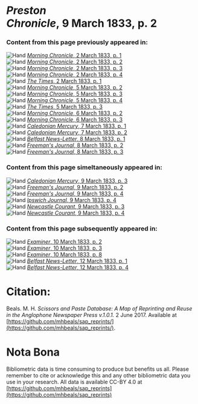 # *Preston Chronicle*, 9 March 1833, p. 2  
  
### Content from this page previously appeared in:  
![Hand](http://scissorsandpaste.net/wp-content/uploads/2017/06/smallhandpointer.png) [*Morning Chronicle*, 2 March 1833, p. 1](https://mhbeals.github.io/sap_html/Morning-Chronicle/Morning-Chronicle-2-March-1833-p-1)  
![Hand](http://scissorsandpaste.net/wp-content/uploads/2017/06/smallhandpointer.png) [*Morning Chronicle*, 2 March 1833, p. 2](https://mhbeals.github.io/sap_html/Morning-Chronicle/Morning-Chronicle-2-March-1833-p-2)  
![Hand](http://scissorsandpaste.net/wp-content/uploads/2017/06/smallhandpointer.png) [*Morning Chronicle*, 2 March 1833, p. 3](https://mhbeals.github.io/sap_html/Morning-Chronicle/Morning-Chronicle-2-March-1833-p-3)  
![Hand](http://scissorsandpaste.net/wp-content/uploads/2017/06/smallhandpointer.png) [*Morning Chronicle*, 2 March 1833, p. 4](https://mhbeals.github.io/sap_html/Morning-Chronicle/Morning-Chronicle-2-March-1833-p-4)  
![Hand](http://scissorsandpaste.net/wp-content/uploads/2017/06/smallhandpointer.png) [*The Times*, 2 March 1833, p. 1](https://mhbeals.github.io/sap_html/The-Times/The-Times-2-March-1833-p-1)  
![Hand](http://scissorsandpaste.net/wp-content/uploads/2017/06/smallhandpointer.png) [*Morning Chronicle*, 5 March 1833, p. 2](https://mhbeals.github.io/sap_html/Morning-Chronicle/Morning-Chronicle-5-March-1833-p-2)  
![Hand](http://scissorsandpaste.net/wp-content/uploads/2017/06/smallhandpointer.png) [*Morning Chronicle*, 5 March 1833, p. 3](https://mhbeals.github.io/sap_html/Morning-Chronicle/Morning-Chronicle-5-March-1833-p-3)  
![Hand](http://scissorsandpaste.net/wp-content/uploads/2017/06/smallhandpointer.png) [*Morning Chronicle*, 5 March 1833, p. 4](https://mhbeals.github.io/sap_html/Morning-Chronicle/Morning-Chronicle-5-March-1833-p-4)  
![Hand](http://scissorsandpaste.net/wp-content/uploads/2017/06/smallhandpointer.png) [*The Times*, 5 March 1833, p. 3](https://mhbeals.github.io/sap_html/The-Times/The-Times-5-March-1833-p-3)  
![Hand](http://scissorsandpaste.net/wp-content/uploads/2017/06/smallhandpointer.png) [*Morning Chronicle*, 6 March 1833, p. 2](https://mhbeals.github.io/sap_html/Morning-Chronicle/Morning-Chronicle-6-March-1833-p-2)  
![Hand](http://scissorsandpaste.net/wp-content/uploads/2017/06/smallhandpointer.png) [*Morning Chronicle*, 6 March 1833, p. 3](https://mhbeals.github.io/sap_html/Morning-Chronicle/Morning-Chronicle-6-March-1833-p-3)  
![Hand](http://scissorsandpaste.net/wp-content/uploads/2017/06/smallhandpointer.png) [*Caledonian Mercury*, 7 March 1833, p. 1](https://mhbeals.github.io/sap_html/Caledonian-Mercury/Caledonian-Mercury-7-March-1833-p-1)  
![Hand](http://scissorsandpaste.net/wp-content/uploads/2017/06/smallhandpointer.png) [*Caledonian Mercury*, 7 March 1833, p. 2](https://mhbeals.github.io/sap_html/Caledonian-Mercury/Caledonian-Mercury-7-March-1833-p-2)  
![Hand](http://scissorsandpaste.net/wp-content/uploads/2017/06/smallhandpointer.png) [*Belfast News-Letter*, 8 March 1833, p. 1](https://mhbeals.github.io/sap_html/Belfast-News-Letter/Belfast-News-Letter-8-March-1833-p-1)  
![Hand](http://scissorsandpaste.net/wp-content/uploads/2017/06/smallhandpointer.png) [*Freeman's Journal*, 8 March 1833, p. 2](https://mhbeals.github.io/sap_html/Freeman's-Journal/Freeman's-Journal-8-March-1833-p-2)  
![Hand](http://scissorsandpaste.net/wp-content/uploads/2017/06/smallhandpointer.png) [*Freeman's Journal*, 8 March 1833, p. 3](https://mhbeals.github.io/sap_html/Freeman's-Journal/Freeman's-Journal-8-March-1833-p-3)  
  
### Content from this page simeltaneously appeared in:  
![Hand](http://scissorsandpaste.net/wp-content/uploads/2017/06/smallhandpointer.png) [*Caledonian Mercury*, 9 March 1833, p. 3](https://mhbeals.github.io/sap_html/Caledonian-Mercury/Caledonian-Mercury-9-March-1833-p-3)  
![Hand](http://scissorsandpaste.net/wp-content/uploads/2017/06/smallhandpointer.png) [*Freeman's Journal*, 9 March 1833, p. 2](https://mhbeals.github.io/sap_html/Freeman's-Journal/Freeman's-Journal-9-March-1833-p-2)  
![Hand](http://scissorsandpaste.net/wp-content/uploads/2017/06/smallhandpointer.png) [*Freeman's Journal*, 9 March 1833, p. 4](https://mhbeals.github.io/sap_html/Freeman's-Journal/Freeman's-Journal-9-March-1833-p-4)  
![Hand](http://scissorsandpaste.net/wp-content/uploads/2017/06/smallhandpointer.png) [*Ipswich Journal*, 9 March 1833, p. 4](https://mhbeals.github.io/sap_html/Ipswich-Journal/Ipswich-Journal-9-March-1833-p-4)  
![Hand](http://scissorsandpaste.net/wp-content/uploads/2017/06/smallhandpointer.png) [*Newcastle Courant*, 9 March 1833, p. 3](https://mhbeals.github.io/sap_html/Newcastle-Courant/Newcastle-Courant-9-March-1833-p-3)  
![Hand](http://scissorsandpaste.net/wp-content/uploads/2017/06/smallhandpointer.png) [*Newcastle Courant*, 9 March 1833, p. 4](https://mhbeals.github.io/sap_html/Newcastle-Courant/Newcastle-Courant-9-March-1833-p-4)  
  
### Content from this page subsequently appeared in:  
![Hand](http://scissorsandpaste.net/wp-content/uploads/2017/06/smallhandpointer.png) [*Examiner*, 10 March 1833, p. 2](https://mhbeals.github.io/sap_html/Examiner/Examiner-10-March-1833-p-2)  
![Hand](http://scissorsandpaste.net/wp-content/uploads/2017/06/smallhandpointer.png) [*Examiner*, 10 March 1833, p. 3](https://mhbeals.github.io/sap_html/Examiner/Examiner-10-March-1833-p-3)  
![Hand](http://scissorsandpaste.net/wp-content/uploads/2017/06/smallhandpointer.png) [*Examiner*, 10 March 1833, p. 8](https://mhbeals.github.io/sap_html/Examiner/Examiner-10-March-1833-p-8)  
![Hand](http://scissorsandpaste.net/wp-content/uploads/2017/06/smallhandpointer.png) [*Belfast News-Letter*, 12 March 1833, p. 1](https://mhbeals.github.io/sap_html/Belfast-News-Letter/Belfast-News-Letter-12-March-1833-p-1)  
![Hand](http://scissorsandpaste.net/wp-content/uploads/2017/06/smallhandpointer.png) [*Belfast News-Letter*, 12 March 1833, p. 4](https://mhbeals.github.io/sap_html/Belfast-News-Letter/Belfast-News-Letter-12-March-1833-p-4)  


# Citation: 

Beals. M. H. *Scissors and Paste Database: A Map of Reprinting and Reuse in the Anglophone Newspaper Press v.1.0.1.* 2 June 2017. Available at [https://github.com/mhbeals/sap_reprints/](https://github.com/mhbeals/sap_reprints/). 

# Nota Bona

Bibliometric data is time consuming to produce but benefits us all. Please remember to cite or acknowledge this and any other bibliometric data you use in your research. All data is available CC-BY 4.0 at [https://github.com/mhbeals/sap_reprints](https://github.com/mhbeals/sap_reprints)